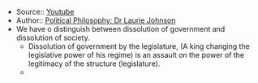 - Source:: [Youtube](https://www.youtube.com/watch?v=wHWsiKDA3T0)
- Author:: [Political Philosophy: Dr Laurie Johnson](https://www.youtube.com/channel/UC-2rr91vVvIpAFq--8r7XNA)
- We have o distinguish between dissolution of government and dissolution of society.
    - Dissolution of government by the legislature, (A king changing the legislative power of his regime) is an assault on the power of the legitimacy of the structure (legislature).
    - 
